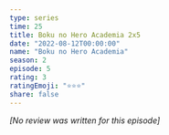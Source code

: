 ```yaml
---
type: series
time: 25
title: Boku no Hero Academia 2x5
date: "2022-08-12T00:00:00"
name: "Boku no Hero Academia"
season: 2
episode: 5
rating: 3
ratingEmoji: "⭐️⭐️⭐️"
share: false
---
```


*[No review was written for this episode]*